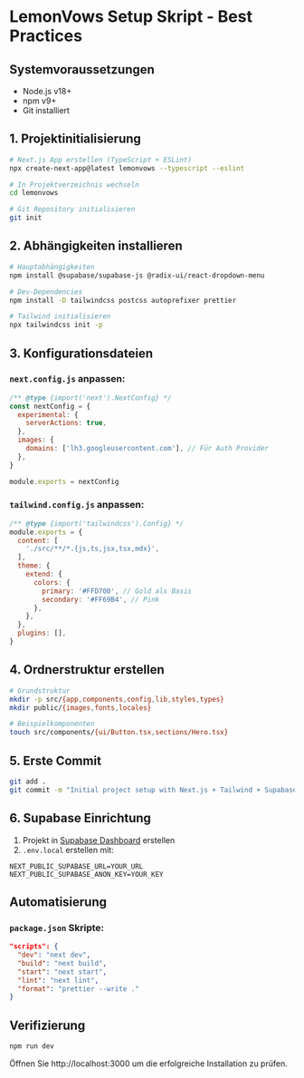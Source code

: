 # LemonVows Setup Skript - Best Practices

## Systemvoraussetzungen
- Node.js v18+
- npm v9+
- Git installiert

## 1. Projektinitialisierung

```bash
# Next.js App erstellen (TypeScript + ESLint)
npx create-next-app@latest lemonvows --typescript --eslint

# In Projektverzeichnis wechseln
cd lemonvows

# Git Repository initialisieren
git init
```

## 2. Abhängigkeiten installieren

```bash
# Hauptabhängigkeiten
npm install @supabase/supabase-js @radix-ui/react-dropdown-menu

# Dev-Dependencies
npm install -D tailwindcss postcss autoprefixer prettier

# Tailwind initialisieren
npx tailwindcss init -p
```

## 3. Konfigurationsdateien

### `next.config.js` anpassen:
```javascript
/** @type {import('next').NextConfig} */
const nextConfig = {
  experimental: {
    serverActions: true,
  },
  images: {
    domains: ['lh3.googleusercontent.com'], // Für Auth Provider
  },
}

module.exports = nextConfig
```

### `tailwind.config.js` anpassen:
```javascript
/** @type {import('tailwindcss').Config} */
module.exports = {
  content: [
    './src/**/*.{js,ts,jsx,tsx,mdx}',
  ],
  theme: {
    extend: {
      colors: {
        primary: '#FFD700', // Gold als Basis
        secondary: '#FF69B4', // Pink
      },
    },
  },
  plugins: [],
}
```

## 4. Ordnerstruktur erstellen

```bash
# Grundstruktur
mkdir -p src/{app,components,config,lib,styles,types}
mkdir public/{images,fonts,locales}

# Beispielkomponenten
touch src/components/{ui/Button.tsx,sections/Hero.tsx}
```

## 5. Erste Commit

```bash
git add .
git commit -m "Initial project setup with Next.js + Tailwind + Supabase"
```

## 6. Supabase Einrichtung

1. Projekt in [Supabase Dashboard](https://app.supabase.com) erstellen
2. `.env.local` erstellen mit:
```env
NEXT_PUBLIC_SUPABASE_URL=YOUR_URL
NEXT_PUBLIC_SUPABASE_ANON_KEY=YOUR_KEY
```

## Automatisierung

### `package.json` Skripte:
```json
"scripts": {
  "dev": "next dev",
  "build": "next build",
  "start": "next start",
  "lint": "next lint",
  "format": "prettier --write ."
}
```

## Verifizierung

```bash
npm run dev
```
Öffnen Sie http://localhost:3000 um die erfolgreiche Installation zu prüfen.